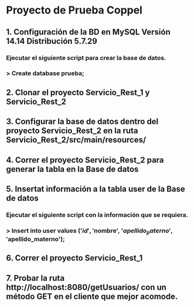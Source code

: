 # Proyecto de Prueba Coppel
## 1. Configuración de la BD en MySQL Versión 14.14 Distribución 5.7.29 
### Ejecutar el siguiente script para crear la base de datos.
### > Create database prueba;
## 2. Clonar el proyecto Servicio_Rest_1 y Servicio_Rest_2
## 3. Configurar la base de datos dentro del proyecto Servicio_Rest_2 en la ruta Servicio_Rest_2/src/main/resources/
## 4. Correr el proyecto Servicio_Rest_2 para generar la tabla en la Base de datos
## 5. Insertat información a la tabla user de la Base de datos
### Ejecutar el siguiente script con la información que se requiera.
### > Insert into user values ('$id', '$nombre', '$apellido_paterno', '$apellido_materno');
## 6. Correr el proyecto Servicio_Rest_1
## 7. Probar la ruta http://localhost:8080/getUsuarios/ con un método GET en el cliente que mejor acomode.
